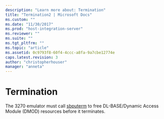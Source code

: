 ```yaml
---
description: "Learn more about: Termination"
title: "Termination2 | Microsoft Docs"
ms.custom: ""
ms.date: "11/30/2017"
ms.prod: "host-integration-server"
ms.reviewer: ""
ms.suite: ""
ms.tgt_pltfrm: ""
ms.topic: "article"
ms.assetid: 0c9793f8-60f4-4ccc-a8fa-9a7cbe12774e
caps.latest.revision: 3
author: "christopherhouser"
manager: "anneta"
---
```

# Termination
The 3270 emulator must call [sbputerm](./sbputerm1.md) to free DL-BASE/Dynamic Access Module (DMOD) resources before it terminates.
